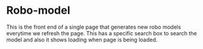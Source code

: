 # Robo-model
This is the front end of a single page that generates new robo models everytime we refresh the page. This has a specific search box to search the model and also it shows loading when page is being loaded.  
